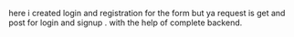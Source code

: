 here i created login and registration for the form but ya request is get and post for login and signup . with the help of complete backend.
